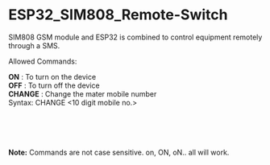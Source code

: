 # ESP32_SIM808_Remote-Switch
SIM808 GSM module and ESP32 is combined to control equipment remotely through a SMS.

Allowed Commands:

**ON** : To turn on the device </br>
**OFF** : To turn off the device </br>
**CHANGE** : Change the mater mobile number </br>
Syntax: CHANGE <10 digit mobile no.> 

</br></br></br></br>
**Note:** Commands are not case sensitive. on, ON, oN.. all will work.
